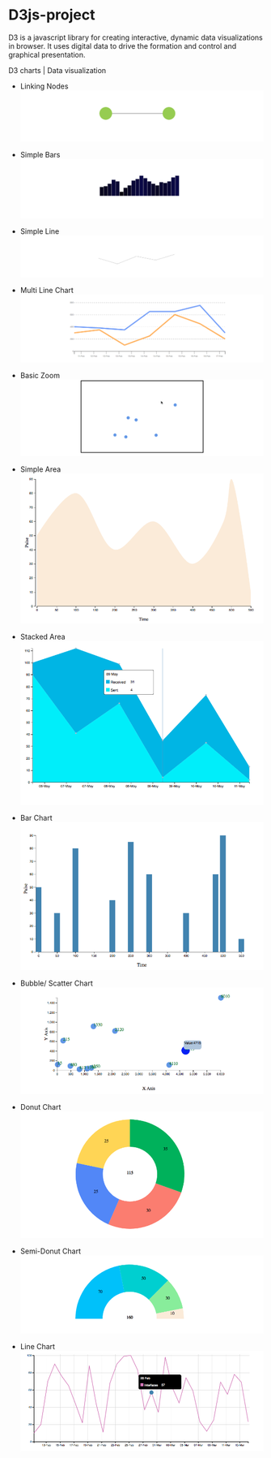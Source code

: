 # D3js-project
D3 is a javascript library for creating interactive, dynamic data visualizations in browser. It uses digital data to drive the formation and control and graphical presentation.


D3 charts | Data visualization
* Linking Nodes
![Linking Nodes](/chart-Images/link.png?raw=true "Linking Nodes")

* Simple Bars
![Simple Bars](/chart-Images/simple-bar.png?raw=true "Simple Bars")

* Simple Line
![Simple Line](/chart-Images/simple-line.png?raw=true "Simple Line")

* Multi Line Chart
![Simple Line](/chart-Images/multiline.png?raw=true "Simple Line")

* Basic Zoom 
![Zoom](/chart-Images/zoom-bubble.gif?raw=true "Basic Zoom")

* Simple Area
![Simple Area](/chart-Images/area.png?raw=true "Simple Area")

* Stacked Area
![Simple Area](/chart-Images/stacked-area.png?raw=true "Stacked Area")

* Bar Chart
![Bar Chart](/chart-Images/bar.png?raw=true "Bar Chart")

* Bubble/ Scatter Chart
![Scatter Chart](/chart-Images/bubble.png?raw=true "Bubble/ Scatter Chart")

* Donut Chart
![Donut Chart](/chart-Images/donut-chart.png?raw=true "Donut Chart")

* Semi-Donut Chart
![Semi-Donut Chart](/chart-Images/semi-donut.png?raw=true "Semi-Donut Chart")

* Line Chart
![Line Chart](/chart-Images/line-chart.png?raw=true "Line Chart")
